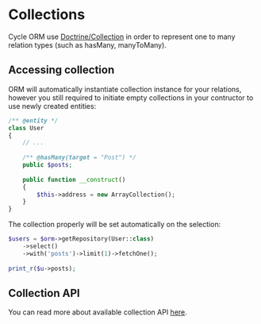 # Collections
Cycle ORM use [Doctrine/Collection](https://github.com/doctrine/collections) in order to represent one to many relation types (such as hasMany, manyToMany).

## Accessing collection
ORM will automatically instantiate collection instance for your relations, however you still required to initiate empty
collections in your contructor to use newly created entities:

```php
/** @entity */ 
class User 
{
    // ...
    
    /** @hasMany(target = "Post") */
    public $posts;
    
    public function __construct()
    {
        $this->address = new ArrayCollection();
    }
}
```

The collection properly will be set automatically on the selection:

```php
$users = $orm->getRepository(User::class)
    ->select()
    ->with('posts')->limit(1)->fetchOne();
    
print_r($u->posts);
```

## Collection API
You can read more about available collection API [here](https://www.doctrine-project.org/projects/doctrine-collections/en/1.6/index.html).
